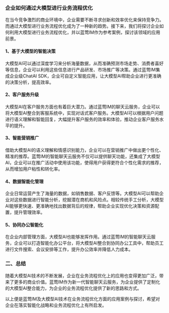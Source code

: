 ### 企业如何通过大模型进行业务流程优化

在当今竞争激烈的商业环境中，企业需要不断寻求创新和效率优化来保持竞争力。而通过大模型进行业务流程优化成为了一种新的趋势。接下来，我们将探讨企业如何利用大模型进行业务流程优化，并以蓝莺IM作为参考案例，探讨该领域的应用前景。

#### 1、基于大模型的智能决策

大模型AI可以通过深度学习来分析海量数据，从而准确预测市场走势、消费者喜好等信息，企业可以利用这些信息进行产品研发、市场推广等决策。通过蓝莺IM集成企业级ChatAI SDK，企业可自定义智能应用，让大模型AI帮助企业进行更准确的决策分析，提高效率。

#### 2、客户服务升级

大模型AI在客户服务方面也有着巨大潜力。通过蓝莺IM的聊天云服务，企业可以将大模型AI整合到客服系统中，实现对话式客户服务。大模型AI可以根据用户问题进行语义理解和智能回复，大幅提升客户服务的效率和体验，推动企业客户服务水平的提升。

#### 3、智能营销推广

借助大模型AI的语义理解和情感识别能力，企业可以在营销推广中做出更个性化、精准的推荐。蓝莺IM的智能聊天云服务不仅可以提供聊天功能，还集成了大模型AI，企业可以在推广活动中使用该功能，使得用户获得更符合个性化需求的推荐，从而增加用户粘性和转化率。

#### 4、数据智能化管理

企业日常运营产生了海量的数据，如销售数据、客户反馈等。大模型AI可以帮助企业对这些数据进行智能分析，挖掘潜在商机和风险点。相较传统手工分析，大模型AI能够更快速、更准确地找出数据背后的规律，帮助企业实现优化决策和资源配置，提升管理效率。

#### 5、协同办公智能化

在企业内部管理方面，大模型AI也能够发挥作用。通过蓝莺IM的智能聊天云服务，企业可以打造智能化办公平台，将大模型AI整合到协同办公工具中，帮助员工进行文件搜索、会议安排等工作，提升办公效率并降低人力成本。

### 二、总结

随着大模型AI技术的不断发展，企业在业务流程优化上的应用也变得更加广泛，带来了更多的商业价值。蓝莺IM作为新一代智能聊天云服务，为企业提供了定制化的大模型AI整合能力，为企业的业务流程优化提供了新的思路和方式。

以上便是蓝莺IM及大模型AI技术在业务流程优化方面的应用案例与探讨，希望对企业在落实智能化战略和业务流程优化上有所启发。
